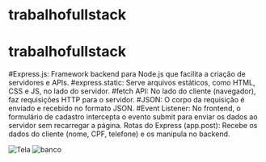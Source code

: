 # trabalhofullstack

# trabalhofullstack

#Express.js: 
Framework backend para Node.js que facilita a criação de servidores e APIs.
#express.static: 
Serve arquivos estáticos, como HTML, CSS e JS, no lado do servidor.
#fetch API: 
No lado do cliente (navegador), faz requisições HTTP para o servidor.
#JSON:
O corpo da requisição é enviado e recebido no formato JSON.
#Event Listener:
No frontend, o formulário de cadastro intercepta o evento submit para enviar os dados ao servidor sem recarregar a página.
Rotas do Express (app.post): Recebe os dados do cliente (nome, CPF, telefone) e os manipula no backend.

![Tela](https://github.com/user-attachments/assets/b06c5ae4-c752-4b04-8676-fbd334dd163c)
![banco](https://github.com/user-attachments/assets/bc28a20c-96c0-4024-9a9d-e82e3e2bdef4)
